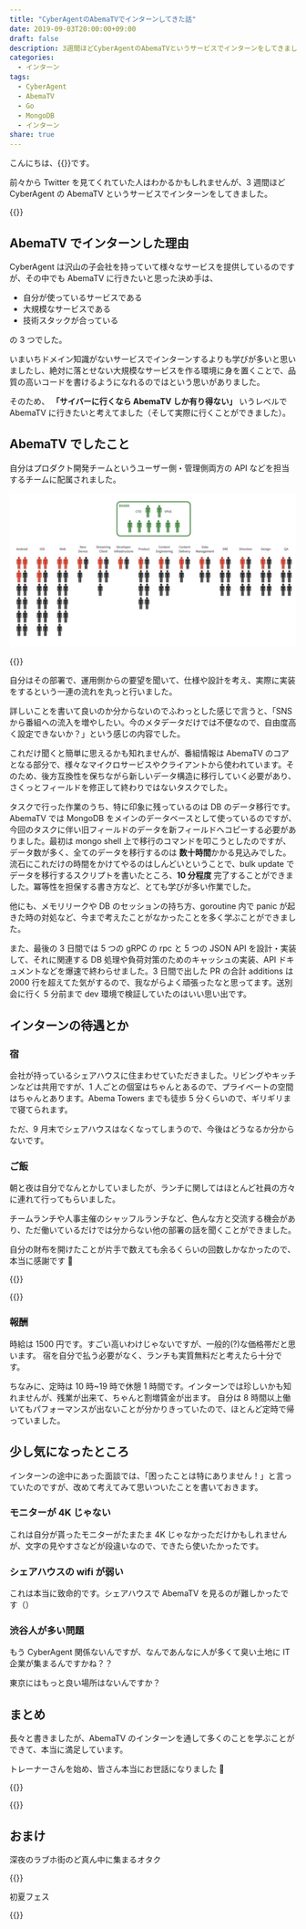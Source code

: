 ```yaml
---
title: "CyberAgentのAbemaTVでインターンしてきた話"
date: 2019-09-03T20:00:00+09:00
draft: false
description: 3週間ほどCyberAgentのAbemaTVというサービスでインターンをしてきました。Goを使った開発を行い、メモリリークやDBのセッションの持ち方、goroutine内でpanicが起きた時の対処など、今まで考えたことがなかったことを多く学ぶことができました。
categories:
  - インターン
tags:
  - CyberAgent
  - AbemaTV
  - Go
  - MongoDB
  - インターン
share: true
---
```


こんにちは、{{<link href="https://twitter.com/p1ass" text="@p1ass" >}}です。

前々から Twitter を見てくれていた人はわかるかもしれませんが、3 週間ほど CyberAgent の AbemaTV というサービスでインターンをしてきました。

{{<twitter url="https://twitter.com/p1ass/status/1158995483240439808" >}}

<!--more-->

## AbemaTV でインターンした理由

CyberAgent は沢山の子会社を持っていて様々なサービスを提供しているのですが、その中でも AbemaTV に行きたいと思った決め手は、

- 自分が使っているサービスである
- 大規模なサービスである
- 技術スタックが合っている

の 3 つでした。

いまいちドメイン知識がないサービスでインターンするよりも学びが多いと思いましたし、絶対に落とせない大規模なサービスを作る環境に身を置くことで、品質の高いコードを書けるようになれるのではという思いがありました。

そのため、 **「サイバーに行くなら AbemaTV しか有り得ない」** いうレベルで AbemaTV に行きたいと考えてました（そして実際に行くことができました）。

## AbemaTV でしたこと

自分はプロダクト開発チームというユーザー側・管理側両方の API などを担当するチームに配属されました。

![チーム図](team.png)

{{<block-link href="https://speakerdeck.com/miyukki/the-challenge-and-anguish-of-abematv-celebrating-the-third-anniversary?slide=12" text="3周年に突入するAbemaTVの挑戦と苦悩 / The challenge and anguish of AbemaTV celebrating the third anniversary より" >}}

自分はその部署で、運用側からの要望を聞いて、仕様や設計を考え、実際に実装をするという一連の流れを丸っと行いました。

詳しいことを書いて良いのか分からないのでふわっとした感じで言うと、「SNS から番組への流入を増やしたい。今のメタデータだけでは不便なので、自由度高く設定できないか？」という感じの内容でした。

これだけ聞くと簡単に思えるかも知れませんが、番組情報は AbemaTV のコアとなる部分で、様々なマイクロサービスやクライアントから使われています。そのため、後方互換性を保ちながら新しいデータ構造に移行していく必要があり、さくっとフィールドを修正して終わりではないタスクでした。

タスクで行った作業のうち、特に印象に残っているのは DB のデータ移行です。
AbemaTV では MongoDB をメインのデータベースとして使っているのですが、今回のタスクに伴い旧フィールドのデータを新フィールドへコピーする必要がありました。最初は mongo shell 上で移行のコマンドを叩こうとしたのですが、データ数が多く、全てのデータを移行するのは **数十時間**かかる見込みでした。流石にこれだけの時間をかけてやるのはしんどいということで、bulk update でデータを移行するスクリプトを書いたところ、**10 分程度** 完了することができました。冪等性を担保する書き方など、とても学びが多い作業でした。

他にも、メモリリークや DB のセッションの持ち方、goroutine 内で panic が起きた時の対処など、今まで考えたことがなかったことを多く学ぶことができました。

また、最後の 3 日間では 5 つの gRPC の rpc と 5 つの JSON API を設計・実装して、それに関連する DB 処理や負荷対策のためのキャッシュの実装、API ドキュメントなどを爆速で終わらせました。3 日間で出した PR の合計 additions は 2000 行を超えてた気がするので、我ながらよく頑張ったなと思ってます。送別会に行く 5 分前まで dev 環境で検証していたのはいい思い出です。

## インターンの待遇とか

### 宿

会社が持っているシェアハウスに住まわせていただきました。リビングやキッチンなどは共用ですが、1 人ごとの個室はちゃんとあるので、プライベートの空間はちゃんとあります。Abema Towers までも徒歩 5 分くらいので、ギリギリまで寝てられます。

ただ、9 月末でシェアハウスはなくなってしまうので、今後はどうなるか分からないです。

### ご飯

朝と夜は自分でなんとかしていましたが、ランチに関してはほとんど社員の方々に連れて行ってもらいました。

チームランチや人事主催のシャッフルランチなど、色んな方と交流する機会があり、ただ働いているだけでは分からない他の部署の話を聞くことができました。

自分の財布を開けたことが片手で数えても余るくらいの回数しかなかったので、本当に感謝です 🙏

{{<twitter url="https://twitter.com/p1ass/status/1161139585306415104" >}}

{{<twitter url="https://twitter.com/p1ass/status/1162215621569830913" >}}

### 報酬

時給は 1500 円です。すごい高いわけじゃないですが、一般的(?)な価格帯だと思います。
宿を自分で払う必要がなく、ランチも実質無料だと考えたら十分です。

ちなみに、定時は 10 時~19 時で休憩 1 時間です。インターンでは珍しいかも知れませんが、残業が出来て、ちゃんと割増賃金が出ます。
自分は 8 時間以上働いてもパフォーマンスが出ないことが分かりきっていたので、ほとんど定時で帰っていました。

## 少し気になったところ

インターンの途中にあった面談では、「困ったことは特にありません！」と言っていたのですが、改めて考えてみて思いついたことを書いておきます。

### モニターが 4K じゃない

これは自分が貰ったモニターがたまたま 4K じゃなかっただけかもしれませんが、文字の見やすさなどが段違いなので、できたら使いたかったです。

### シェアハウスの wifi が弱い

これは本当に致命的です。シェアハウスで AbemaTV を見るのが難しかったです（）

### 渋谷人が多い問題

もう CyberAgent 関係ないんですが、なんであんなに人が多くて臭い土地に IT 企業が集まるんですかね？？

東京にはもっと良い場所はないんですか？

## まとめ

長々と書きましたが、AbemaTV のインターンを通して多くのことを学ぶことができて、本当に満足しています。

トレーナーさんを始め、皆さん本当にお世話になりました 🙏

{{<twitter url="https://twitter.com/p1ass/status/1167772325992792066" >}}

{{<ex-link url="https://www.cyberagent.co.jp/careers/students/event/detail/id=23258" >}}

## おまけ

深夜のラブホ街のど真ん中に集まるオタク

{{<twitter url="https://twitter.com/p1ass/status/1168541938317840384" >}}

初夏フェス

{{<twitter url="https://twitter.com/p1ass/status/1162898390188822528" >}}

